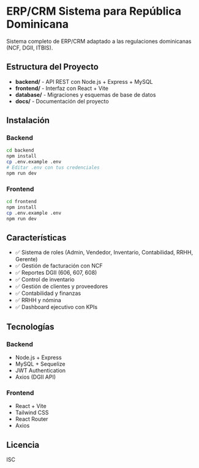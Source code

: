 # ERP/CRM Sistema para República Dominicana

Sistema completo de ERP/CRM adaptado a las regulaciones dominicanas (NCF, DGII, ITBIS).

## Estructura del Proyecto

- **backend/** - API REST con Node.js + Express + MySQL
- **frontend/** - Interfaz con React + Vite
- **database/** - Migraciones y esquemas de base de datos
- **docs/** - Documentación del proyecto

## Instalación

### Backend
```bash
cd backend
npm install
cp .env.example .env
# Editar .env con tus credenciales
npm run dev
```

### Frontend
```bash
cd frontend
npm install
cp .env.example .env
npm run dev
```

## Características

- ✅ Sistema de roles (Admin, Vendedor, Inventario, Contabilidad, RRHH, Gerente)
- ✅ Gestión de facturación con NCF
- ✅ Reportes DGII (606, 607, 608)
- ✅ Control de inventario
- ✅ Gestión de clientes y proveedores
- ✅ Contabilidad y finanzas
- ✅ RRHH y nómina
- ✅ Dashboard ejecutivo con KPIs

## Tecnologías

### Backend
- Node.js + Express
- MySQL + Sequelize
- JWT Authentication
- Axios (DGII API)

### Frontend
- React + Vite
- Tailwind CSS
- React Router
- Axios

## Licencia

ISC